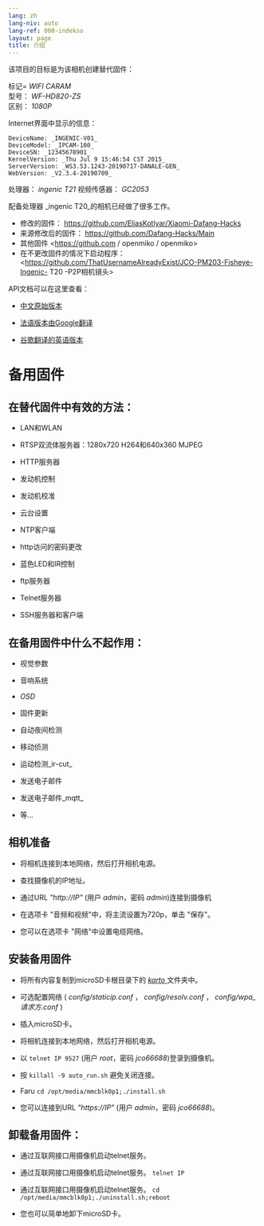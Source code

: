 ```yaml
---
lang: zh
lang-niv: auto
lang-ref: 000-indekso
layout: page
title: 介绍
---
```


该项目的目标是为该相机创建替代固件：

标记= _WIFI CARAM_  
型号： _WF-HD820-ZS_  
区别： _1080P_

Internet界面中显示的信息：
```
DeviceName: _INGENIC-V01_
DeviceModel: _IPCAM-100_
DeviceSN: _12345678901_
KernelVersion: _Thu Jul 9 15:46:54 CST 2015_
ServerVersion: _WS3.53.1243-20190717-DANALE-GEN_
WebVersion: _V2.3.4-20190709_
```

处理器： _ingenic T21_
视频传感器： _GC2053_

配备处理器 _ingenic T20_的相机已经做了很多工作。
* 修改的固件： <https://github.com/EliasKotlyar/Xiaomi-Dafang-Hacks>
* 来源修改后的固件： <https://github.com/Dafang-Hacks/Main>
* 其他固件 <https://github.com / openmiko / openmiko>
* 在不更改固件的情况下启动程序： <https://github.com/ThatUsernameAlreadyExist/JCO-PM203-Fisheye-Ingenic- T20 -P2P相机镜头>

API文档可以在这里查看：  
* [中文原始版本](../zh/includes.zh/html/)


* [法语版本由Google翻译](../fr/includes.fr/html/)


* [谷歌翻译的英语版本](../en/includes.en/html/)



# 备用固件

## 在替代固件中有效的方法：

* LAN和WLAN


* RTSP双流体服务器：1280x720 H264和640x360 MJPEG


* HTTP服务器


* 发动机控制


* 发动机校准


* 云台设置


* NTP客户端


* http访问的密码更改


* 蓝色LED和IR控制


* ftp服务器


* Telnet服务器


* SSH服务器和客户端



## 在备用固件中什么不起作用：

* 视觉参数


* 音响系统


* _OSD_


* 固件更新


* 自动夜间检测


* 移动侦测


* 运动检测_ir-cut_


* 发送电子邮件


* 发送电子邮件_mqtt_


* 等...



## 相机准备

* 将相机连接到本地网络，然后打开相机电源。


* 查找摄像机的IP地址。


* 通过URL _"http://IP"_ (用户 _admin_，密码 _admin_)连接到摄像机


* 在选项卡 "音频和视频"中，将主流设置为720p，单击 "保存"。


* 您可以在选项卡 "网络"中设置电缆网络。



## 安装备用固件

* 将所有内容复制到microSD卡根目录下的 [ _karto_ ](https://github.com/jmichault/ipcam-100/tree/master/karto) 文件夹中。


* 可选配置网络 ( _config/staticip.conf_ ， _config/resolv.conf_ ， _config/wpa_请求方.conf_ )


* 插入microSD卡。


* 将相机连接到本地网络，然后打开相机电源。


* 以 `telnet IP 9527` (用户 _root_，密码 _jco66688_)登录到摄像机。


* 按 `killall -9 auto_run.sh` 避免关闭连接。


* Faru `cd /opt/media/mmcblk0p1;./install.sh`


* 您可以连接到URL _"https://IP"_ (用户 _admin_，密码 _jco66688_)。



## 卸载备用固件：

* 通过互联网接口用摄像机启动telnet服务。


* 通过互联网接口用摄像机启动telnet服务。 `telnet IP` 


* 通过互联网接口用摄像机启动telnet服务。 `cd /opt/media/mmcblk0p1;./uninstall.sh;reboot`



* 您也可以简单地卸下microSD卡。


